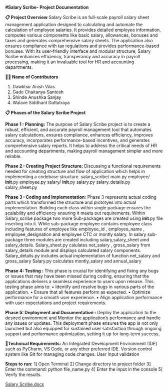 **#Salary Scribe- Project Documentation**

**📋 Project Overview**
Salary Scribe is an full-scale payroll salary sheet management application designed to calculating and automate the calculation of employee salaries. It provides detailed employee information, computes various components like basic salary, allowances, bonuses and taxes and generates comprehensive salary sheets. The application also ensures compliance with tax regulations and provides performance-based bonuses. With its user-friendly interface and modular structure, Salary Scribe enhances efficiency, transperancy and accuracy in payroll processing, making it an invaluable tool for HR and accounting departments.

**🧑‍💻 Name of Contributors**
1. Dawkhar Anish Vilas
2. Gade Chaitanya Santosh
3. Shinde Anushka Sanjay
4. Walave Siddhant Dattatraya

**📋 Phases of the Salary Scribe Project**

 **Phase 1 : Planning:** The purpose of Salary Scribe project is to create a robust, efficient, and accurate payroll management tool that automates salary calculations, ensures compliance, enhances efficiency, improves accuracy, incorporates performance-based incentives, and generates comprehensive salary reports. It helps to address the critical needs of HR and accounting departments, making payroll management simpler and more reliable.
 
**Phase 2 : Creating Project Structure:** Discussing a functional requirements needed for creating structure and flow of application which helps in implementing a codebase structure.
	salary_scribe/ 
        main.py 
        employee/ 
            __init__.py 
            employee.py 
        salary/ 
            __init__.py 
            salary.py 
            salary_details.py 
            salary_sheet.py 

**Phase 3 : Coding and Implementation:** Phase 3 represents actual coding parts which transformed the structure and prototyes into actual implementation. Building each class within single package ensures the scalability and efficiency ensuring it meets out requirements. Within Salary_scribe package two more Sub-packages are created using __init__.py file inserting into it. While sub-package employee contains employee class including features of employee like employee_id , employee_name , employee_designation and employee CTC or montly salary. In salary sub-package three modules are created including salary,salary_sheet amd salary_details. 
Salary_sheet.py calulates net_salary , gross_salary from salary_details module and displays calculated salary components.
Salary_details.py includes actual implementation of function net_salary and gross_salary
Salary.py calculates montly_salary and annual_salary

**Phase 4: Testing :** This phase is crucial for identifying and fixing any bugs or issues that may have been missed during coding, ensuring that the applications delivers a seamless experience to users upon release.
This testing phase aims to:
•	Identify and resolve bugs in various parts of the application.
•	Ensure that all features perform as expected.
•	Optimize performance for a smooth user experience.
•	Align application performance with user expectations and project requirements.

**Phase 5: Deployment and Documentation :** Deploy the application to the desired environment and Monitor the application’s performance and handle any issues or updates. This deployment phase ensures the app is not only launched but also equipped for sustained user satisfaction through ongoing support and performance optimization, setting it up for long-term success.

**🔹Technical Requirements:**
	An Integrated Development Environment (IDE) such as PyCharm, VS Code, or any other preferred IDE.
	Version control system like Git for managing code changes.
	User input validation

**Steps to run:**
    1] Open Terminal
    2] Change directory to project folder
    3] Enter the command: python file_name.py
    4] Enter the input in the console
    5] Verify the results.

[Salary Scribe.docx](https://github.com/user-attachments/files/18282421/Salary.Scribe.docx)












